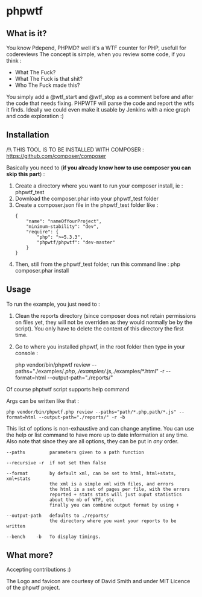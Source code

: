 phpwtf
======

What is it?
-----------

You know Pdepend, PHPMD? well it's a WTF counter for PHP, usefull for codereviews
The concept is simple, when you review some code, if you think :
 - What The Fuck? 
 - What The Fuck is that shit? 
 - Who The Fuck made this? 

You simply add a @wtf_start and @wtf_stop as a comment before and after the code that needs fixing.
PHPWTF will parse the code and report the wtfs it finds.
Ideally we could even make it usable by Jenkins with a nice graph and code exploration :)


Installation
------------

/!\ THIS TOOL IS TO BE INSTALLED WITH COMPOSER : <https://github.com/composer/composer>

Basically you need to (<strong>if you already know how to use composer you can skip this part</strong>) :

1.	Create a directory where you want to run your composer install, ie : phpwtf_test
2.	Download the composer.phar into your phpwtf_test folder
3.	Create a composer.json file in the phpwtf_test folder like : <br/>
	<pre><code>{
		"name": "nameOfYourProject",
		"minimum-stability": "dev",
		"require": {
			"php": ">=5.3.3",
			"phpwtf/phpwtf": "dev-master"
		}
	}</code></pre>
4.	Then, still from the phpwtf_test folder, run this command line : php composer.phar install
	
Usage
-----

To run the example, you just need to :

1. Clean the reports directory (since composer does not retain permissions on files yet, they will not be overriden as they would normally be by the script). 
You only have to delete the content of this directory the first time.

2. Go to where you installed phpwtf, in the root folder then type in your console :

	php vendor/bin/phpwtf review --paths="./examples/*.php,./examples/*.js,./examples/*.html" -r --format=html --output-path="./reports/"


Of course phptwtf script supports help command

Args can be written like that :

	php vendor/bin/phpwtf.php review --paths="path/*.php,path/*.js" --format=html --output-path="./reports/" -r -b

This list of options is non-exhaustive and can change anytime. You can use the help or list command to have more up to date information at any time. Also note that since they are all options, they can be put in *any* order.
 
	--paths         parameters given to a path function

	--recursive -r  if not set then false

	--format        by default xml, can be set to html, html+stats, xml+stats
					the xml is a simple xml with files, and errors
					the html is a set of pages per file, with the errors
					reported + stats stats will just ouput statistics
					about the nb of WTF, etc
					finally you can combine output format by using +

	--output-path   defaults to ./reports/
					the directory where you want your reports to be written

	--bench    -b   To display timings.


What more?
----------

Accepting contributions :)

The Logo and favicon are courtesy of David Smith and under MIT Licence of the phpwtf project.